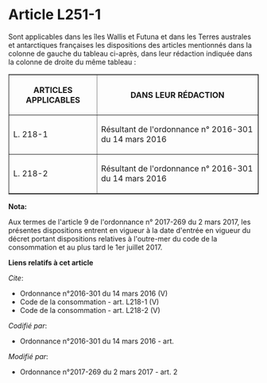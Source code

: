 # Article L251-1

Sont applicables dans les îles Wallis et Futuna et dans les Terres australes et antarctiques françaises les dispositions des
articles mentionnés dans la colonne de gauche du tableau ci-après, dans leur rédaction indiquée dans la colonne de droite du
même tableau : 

<table border="1">
    <tbody>
      <tr>
        <th>

ARTICLES APPLICABLES 

</th>
        <th>

DANS LEUR RÉDACTION 

</th>
      </tr>
      <tr>
        <td valign="middle" align="left">

L. 218-1 

</td>
        <td align="left" valign="middle">

Résultant de l'ordonnance n° 2016-301 du 14 mars 2016 

</td>
      </tr>
      <tr>
        <td align="left" valign="middle">

L. 218-2

</td>
        <td valign="middle" align="left">

Résultant de l'ordonnance n° 2016-301 du 14 mars 2016

</td>
      </tr>
    </tbody>
  </table>

**Nota:**

Aux termes de l'article 9 de l'ordonnance n° 2017-269 du 2 mars 2017,   les présentes dispositions entrent en vigueur à la
date d'entrée en   vigueur du décret portant dispositions relatives à l'outre-mer du code   de la consommation et au plus
tard le 1er juillet 2017.

**Liens relatifs à cet article**

_Cite_:

  - Ordonnance n°2016-301 du 14 mars 2016 (V)
  - Code de la consommation - art. L218-1 (V)
  - Code de la consommation - art. L218-2 (V)

_Codifié par_:

  - Ordonnance n°2016-301 du 14 mars 2016 - art.

_Modifié par_:

  - Ordonnance n°2017-269 du 2 mars 2017 - art. 2
